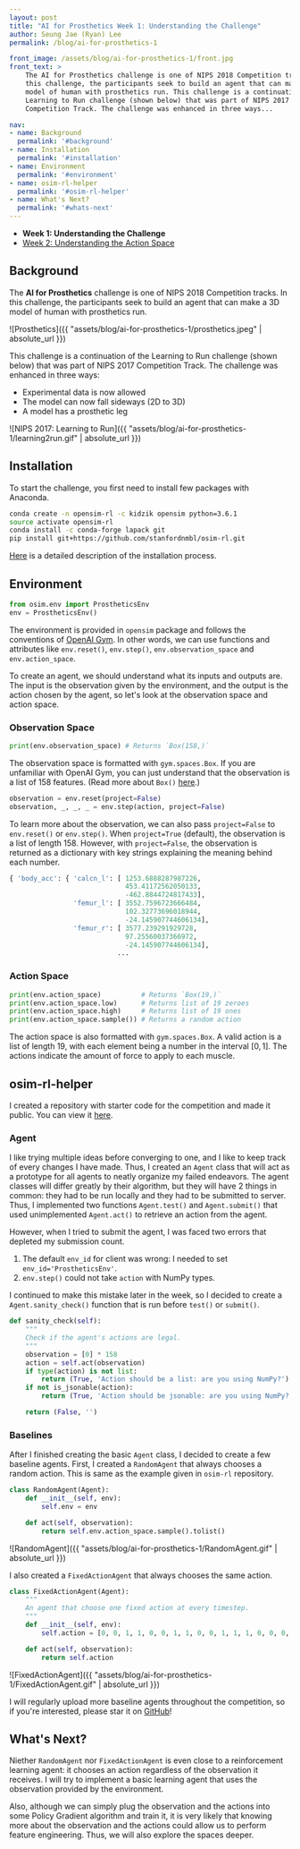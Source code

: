 ```yaml
---
layout: post
title: "AI for Prosthetics Week 1: Understanding the Challenge"
author: Seung Jae (Ryan) Lee
permalink: /blog/ai-for-prosthetics-1

front_image: /assets/blog/ai-for-prosthetics-1/front.jpg
front_text: >
    The AI for Prosthetics challenge is one of NIPS 2018 Competition tracks. In
    this challenge, the participants seek to build an agent that can make a 3D 
    model of human with prosthetics run. This challenge is a continuation of the
    Learning to Run challenge (shown below) that was part of NIPS 2017
    Competition Track. The challenge was enhanced in three ways...

nav:
- name: Background
  permalink: '#background'
- name: Installation
  permalink: '#installation'
- name: Environment
  permalink: '#environment'
- name: osim-rl-helper
  permalink: '#osim-rl-helper'
- name: What's Next?
  permalink: '#whats-next'
---
```


- **Week 1: Understanding the Challenge**
- [Week 2: Understanding the Action Space](/blog/ai-for-prosthetics-2)



## Background

The **AI for Prosthetics** challenge is one of NIPS 2018 Competition tracks. In this challenge, the participants seek to build an agent that can make a 3D model of human with prosthetics run.

![Prosthetics]({{ "assets/blog/ai-for-prosthetics-1/prosthetics.jpeg" | absolute_url }})

This challenge is a continuation of the Learning to Run challenge (shown below) that was part of NIPS 2017 Competition Track. The challenge was enhanced in three ways:

* Experimental data is now allowed
* The model can now fall sideways (2D to 3D)
* A model has a prosthetic leg

![NIPS 2017: Learning to Run]({{ "assets/blog/ai-for-prosthetics-1/learning2run.gif" | absolute_url }})

## Installation

To start the challenge, you first need to install few packages with Anaconda.

```bash
conda create -n opensim-rl -c kidzik opensim python=3.6.1
source activate opensim-rl
conda install -c conda-forge lapack git
pip install git+https://github.com/stanfordnmbl/osim-rl.git
```

[Here](http://osim-rl.stanford.edu/docs/quickstart/) is a detailed description of the installation process.



## Environment

```python
from osim.env import ProstheticsEnv
env = ProstheticsEnv()
```

The environment is provided in `opensim` package and follows the conventions of [OpenAI Gym](https://gym.openai.com/). In other words, we can use functions and attributes like `env.reset()`, `env.step()`, `env.observation_space` and `env.action_space`.

To create an agent, we should understand what its inputs and outputs are. The input is the observation given by the environment, and the output is the action chosen by the agent, so let's look at the observation space and action space.

### Observation Space

```python
print(env.observation_space) # Returns `Box(158,)`
```

The observation space is formatted with `gym.spaces.Box`. If you are unfamiliar with OpenAI Gym, you can just understand that the observation is a list of 158 features. (Read more about `Box()` [here](https://gym.openai.com/docs/#spaces).)

```python
observation = env.reset(project=False)
observation, _, _, _ = env.step(action, project=False)
```

To learn more about the observation, we can also pass `project=False` to `env.reset()` or `env.step()`. When `project=True` (default), the observation is a list of length 158. However, with `project=False`, the observation is returned as a dictionary with key strings explaining the meaning behind each number.

```python
{ 'body_acc': { 'calcn_l': [ 1253.6888287987226,
                             453.41172562050133,
                             -462.8844724817433],
                'femur_l': [ 3552.7596723666484,
                             102.32773696018944,
                             -24.145907744606134],
                'femur_r': [ 3577.239291929728,
                             97.25560037366972,
                             -24.145907744606134],
                           ...
```

### Action Space

```python
print(env.action_space)          # Returns `Box(19,)`
print(env.action_space.low)      # Returns list of 19 zeroes
print(env.action_space.high)     # Returns list of 19 ones
print(env.action_space.sample()) # Returns a random action
```

The action space is also formatted with `gym.spaces.Box`. A valid action is a list of length 19, with each element being a number in the interval $[0, 1]$. The actions indicate the amount of force to apply to each muscle.



## osim-rl-helper

I created a repository with starter code for the competition and made it public. You can view it [here](https://github.com/seungjaeryanlee/osim-rl-helper). 

### Agent

I like trying multiple ideas before converging to one, and I like to keep track of every changes I have made. Thus, I created an `Agent` class that will act as a prototype for all agents to neatly organize my failed endeavors. The agent classes will differ greatly by their algorithm, but they will have 2 things in common: they had to be run locally and they had to be submitted to server. Thus, I implemented two functions `Agent.test()` and `Agent.submit()` that used unimplemented `Agent.act()` to retrieve an action from the agent.

However, when I tried to submit the agent, I was faced two errors that depleted my submission count.

1. The default `env_id` for client was wrong: I needed to set `env_id='ProstheticsEnv'`.
2. `env.step()` could not take `action` with NumPy types.

I continued to make this mistake later in the week, so I decided to create a `Agent.sanity_check()` function that is run before `test()` or `submit()`.

```python
def sanity_check(self):
    """
    Check if the agent's actions are legal.
    """
    observation = [0] * 158
    action = self.act(observation)
    if type(action) is not list:
        return (True, 'Action should be a list: are you using NumPy?')
    if not is_jsonable(action):
        return (True, 'Action should be jsonable: are you using NumPy?')

    return (False, '')
```

### Baselines

After I finished creating the basic `Agent` class, I decided to create a few baseline agents. First, I created a `RandomAgent` that always chooses a random action. This is same as the example given in `osim-rl` repository.

```python
class RandomAgent(Agent):
    def __init__(self, env):
        self.env = env

    def act(self, observation):
        return self.env.action_space.sample().tolist()
```

![RandomAgent]({{ "assets/blog/ai-for-prosthetics-1/RandomAgent.gif" | absolute_url }})

I also created a `FixedActionAgent` that always chooses the same action.

```python
class FixedActionAgent(Agent):
    """
    An agent that choose one fixed action at every timestep.
    """
    def __init__(self, env):
        self.action = [0, 0, 1, 1, 0, 0, 1, 1, 0, 0, 1, 1, 1, 0, 0, 0, 1, 0, 0]

    def act(self, observation):
        return self.action
```

![FixedActionAgent]({{ "assets/blog/ai-for-prosthetics-1/FixedActionAgent.gif" | absolute_url }})

I will regularly upload more baseline agents throughout the competition, so if you're interested, please star it on [GitHub](https://github.com/seungjaeryanlee/osim-rl-helper)!



## What's Next?

Niether `RandomAgent` nor `FixedActionAgent` is even close to a reinforcement learning agent: it chooses an action regardless of the observation it receives. I will try to implement a basic learning agent that uses the observation provided by the environment.

Also, although we can simply plug the observation and the actions into some Policy Gradient algorithm and train it, it is very likely that knowing more about the observation and the actions could allow us to perform feature engineering. Thus, we will also explore the spaces deeper.

